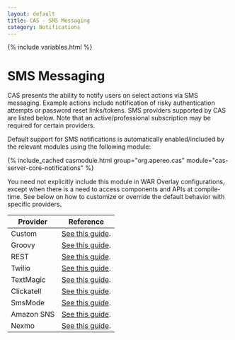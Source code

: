 ```yaml
---
layout: default 
title: CAS - SMS Messaging 
category: Notifications
---
```


{% include variables.html %}

# SMS Messaging

CAS presents the ability to notify users on select actions via SMS messaging. Example actions include notification of risky authentication
attempts or password reset links/tokens. SMS providers supported by CAS are listed below. Note that an active/professional subscription may
be required for certain providers.

Default support for SMS notifications is automatically enabled/included by the relevant modules using the following module:

{% include_cached casmodule.html group="org.apereo.cas" module="cas-server-core-notifications" %}

You need not explicitly include this module in WAR Overlay configurations, except when there is a need to access components and APIs at
compile-time. See below on how to customize or override the default behavior with specific providers.

| Provider   | Reference                                                      |
|------------|----------------------------------------------------------------|
| Custom     | [See this guide](SMS-Messaging-Configuration-Custom.html).     |
| Groovy     | [See this guide](SMS-Messaging-Configuration-Groovy.html).     |
| REST       | [See this guide](SMS-Messaging-Configuration-REST.html).       |
| Twilio     | [See this guide](SMS-Messaging-Configuration-Twilio.html).     |
| TextMagic  | [See this guide](SMS-Messaging-Configuration-TextMagic.html).  |
| Clickatell | [See this guide](SMS-Messaging-Configuration-Clickatell.html). |
| SmsMode    | [See this guide](SMS-Messaging-Configuration-SmsMode.html).    |
| Amazon SNS | [See this guide](SMS-Messaging-Configuration-AmazonSNS.html).  |
| Nexmo      | [See this guide](SMS-Messaging-Configuration-Nexmo.html).      |
